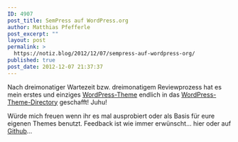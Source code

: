 ```yaml
---
ID: 4907
post_title: SemPress auf WordPress.org
author: Matthias Pfefferle
post_excerpt: ""
layout: post
permalink: >
  https://notiz.blog/2012/12/07/sempress-auf-wordpress-org/
published: true
post_date: 2012-12-07 21:37:37
---
```

<!-- wp:paragraph -->
<p>Nach dreimonatiger Wartezeit bzw. dreimonatigem Reviewprozess hat es mein erstes und einziges <a href="https://notiz.blog/2012/09/06/ive-made-a-wordpress-theme-kind-of/">WordPress-Theme</a> endlich in das <a href="http://wordpress.org/extend/themes/sempress">WordPress-Theme-Directory</a> geschafft! Juhu!</p>
<!-- /wp:paragraph -->

<!-- wp:paragraph -->
<p>Würde mich freuen wenn ihr es mal ausprobiert oder als Basis für eure eigenen Themes benutzt. Feedback ist wie immer erwünscht... hier oder auf <a href="https://github.com/pfefferle/SemPress">Github</a>...</p>
<!-- /wp:paragraph -->